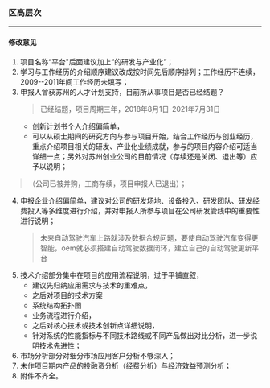 ### 区高层次
---
#### 修改意见
1. 项目名称“平台"后面建议加上“的研发与产业化”；
2. 学习与工作经历的介绍顺序建议改成按时间先后顺序排列；工作经历不连续，2009--2011年间工作经历未填写；
3. 申报人曾获苏州的人才计划支持，目前所从事项目是否已经结题？
   > 已经结题，项目周期三年，2018年8月1日-2021年7月31日
   - 创新计划书个人介绍偏简单，
   - 可以从硕士期间的研究方向与参与项目开始，结合工作经历与创业经历，重点介绍项目相关的研发、产业化业绩成就，参与的项目内容介绍可适当详细一点；另外对苏州创业公司的目前情况（存续还是关闭、退出等）应予以说明；
  >（公司已被并购，工商存续，项目申报人已退出）；
4. 申报企业介绍偏简单，建议对公司的研发场地、设备投入、研发团队、研发经费投入等多维度进行介绍，并对申报人所参与项目在公司研发管线中的重要性进行说明；
   > 未来自动驾驶汽车上路就涉及数据合规问题，要使自动驾驶汽车变得更智能，oem就必须搭建自动驾驶数据闭环，建立自己的自动驾驶更新平台
5. 技术介绍部分集中在项目的应用流程说明，过于平铺直叙，
   - 建议先归纳应用需求与技术的重难点，
   - 之后对项目的技术方案
   - 系统结构拓扑图
   - 业务流程进行介绍，
   - 之后对核心技术或技术创新点详细说明，
   - 针对系统的性能指标与不同技术路线或不同产品做出对比分析，进一步说明技术先进性；
6. 市场分析部分对细分市场应用客户分析不够深入；
7. 未作项目期内产品的投融资分析（经费分析）与经济效益预测分析；
8. 附件不齐全。